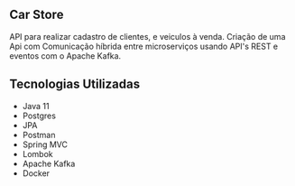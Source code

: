 ## Car Store
API para realizar cadastro de clientes, e veiculos à venda.
Criação de uma Api com Comunicação híbrida entre microserviços usando API's REST e eventos com o Apache Kafka.

## Tecnologias Utilizadas

- Java 11
- Postgres
- JPA
- Postman
- Spring MVC
- Lombok
- Apache Kafka
- Docker
